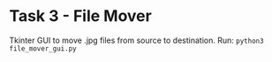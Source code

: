 # Task 3 - File Mover

Tkinter GUI to move .jpg files from source to destination. Run: `python3 file_mover_gui.py`